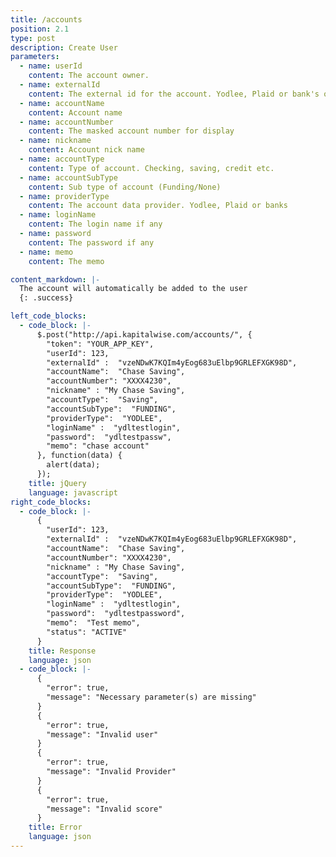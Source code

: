 ```yaml
---
title: /accounts
position: 2.1
type: post
description: Create User
parameters:
  - name: userId
    content: The account owner. 
  - name: externalId
    content: The external id for the account. Yodlee, Plaid or bank's own id. 
  - name: accountName
    content: Account name
  - name: accountNumber
    content: The masked account number for display
  - name: nickname
    content: Account nick name
  - name: accountType
    content: Type of account. Checking, saving, credit etc.
  - name: accountSubType
    content: Sub type of account (Funding/None)
  - name: providerType
    content: The account data provider. Yodlee, Plaid or banks 
  - name: loginName
    content: The login name if any
  - name: password
    content: The password if any
  - name: memo
    content: The memo

content_markdown: |-
  The account will automatically be added to the user
  {: .success}

left_code_blocks:
  - code_block: |-
      $.post("http://api.kapitalwise.com/accounts/", {
        "token": "YOUR_APP_KEY",
        "userId": 123,
        "externalId" :  "vzeNDwK7KQIm4yEog683uElbp9GRLEFXGK98D",
        "accountName":  "Chase Saving",
        "accountNumber": "XXXX4230",
        "nickname" : "My Chase Saving",
        "accountType":  "Saving",
        "accountSubType":  "FUNDING",
        "providerType":  "YODLEE",
        "loginName" :  "ydltestlogin",
        "password":  "ydltestpassw",
        "memo": "chase account"
      }, function(data) {
        alert(data);
      });
    title: jQuery
    language: javascript
right_code_blocks:
  - code_block: |-
      {
        "userId": 123,
        "externalId" :  "vzeNDwK7KQIm4yEog683uElbp9GRLEFXGK98D",
        "accountName":  "Chase Saving",
        "accountNumber": "XXXX4230",
        "nickname" : "My Chase Saving",
        "accountType":  "Saving",
        "accountSubType":  "FUNDING",
        "providerType":  "YODLEE",
        "loginName" :  "ydltestlogin",
        "password":  "ydltestpassword",
        "memo":  "Test memo",
        "status": "ACTIVE"
      }
    title: Response
    language: json
  - code_block: |-
      {
        "error": true,
        "message": "Necessary parameter(s) are missing"
      }
      {
        "error": true,
        "message": "Invalid user"
      }
      {
        "error": true,
        "message": "Invalid Provider"
      }
      {
        "error": true,
        "message": "Invalid score"
      }
    title: Error
    language: json
---
```


